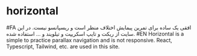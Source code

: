 # horizontal
#FA
افقی یک ساده برای تمرین پیمایش اختلاف منظر است و ریسپانسو نیست.
در این سایت از ریکت و تایپ اسکریپت و تیلویند و ... استفاده شده.
#EN
Horizontal is a simple to practice parallax navigation and is not responsive.
React, Typescript, Tailwind, etc. are used in this site.
